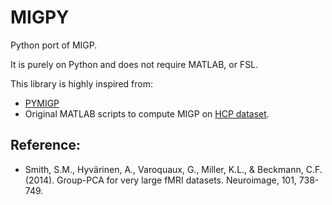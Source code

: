 # MIGPY

Python port of MIGP.

It is purely on Python and does not require MATLAB, or FSL.


This library is highly inspired from: 
- [PYMIGP](https://git.fmrib.ox.ac.uk/seanf/pymigp)
- Original MATLAB scripts to compute MIGP on [HCP dataset](https://www.humanconnectome.org/storage/app/media/documentation/s1200/HCP1200-DenseConnectome+PTN+Appendix-July2017.pdf).


##  Reference:
- Smith, S.M., Hyvärinen, A., Varoquaux, G., Miller, K.L., & Beckmann, C.F. (2014). Group-PCA for very large fMRI datasets. Neuroimage, 101, 738-749.